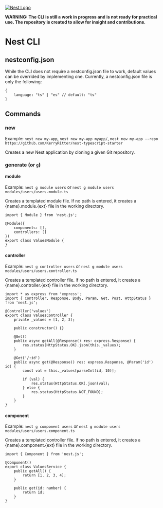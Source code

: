[![Nest Logo](http://kamilmysliwiec.com/public/nest-logo.png)](http://kamilmysliwiec.com/)

**WARNING: The CLI is still a work in progress and is not ready for practical use. The repository is created to allow for insight and contributions.**

# Nest CLI

## nestconfig.json

While the CLI does not require a nestconfig.json file to work, default values can be overrided by implementing one. Currently, a nestconfig.json file is only the following:

```
{
    language: "ts" | "es" // default: "ts"
}
```

## Commands

### new
Example: `nest new my-app`, `nest new my-app myapp/`, `nest new my-app --repo https://github.com/KerryRitter/nest-typescript-starter`

Creates a new Nest application by cloning a given Git repository.

### generate (or `g`)

#### module
Example: `nest g module users` or `nest g module users modules/users/users.module.ts`

Creates a templated module file. If no path is entered, it creates a {name}.module.{ext} file in the working directory.

```
import { Module } from 'nest.js';

@Module({
    components: [],
    controllers: []
})
export class ValuesModule {
}
```

#### controller
Example: `nest g controller users` or `nest g module users modules/users/users.controller.ts`

Creates a templated controller file. If no path is entered, it creates a {name}.controller.{ext} file in the working directory.

```
import * as express from 'express';
import { Controller, Response, Body, Param, Get, Post, HttpStatus } from 'nest.js';

@Controller('values')
export class ValuesController {
    private _values = [1, 2, 3];

    public constructor() {}

    @Get()
    public async getAll(@Response() res: express.Response) {
        res.status(HttpStatus.OK).json(this._values);
    }

    @Get('/:id')
    public async get(@Response() res: express.Response, @Param('id') id) {
        const val = this._values[parseInt(id, 10)];

        if (val) {
            res.status(HttpStatus.OK).json(val);
        } else {
            res.status(HttpStatus.NOT_FOUND);
        }
    }
}
```

#### component
Example: `nest g component users` or `nest g module users modules/users/users.component.ts`

Creates a templated controller file. If no path is entered, it creates a {name}.component.{ext} file in the working directory.

```
import { Component } from 'nest.js';

@Component()
export class ValuesService {
    public getAll() {
        return [1, 2, 3, 4];
    }

    public get(id: number) {
        return id;
    }
}
```